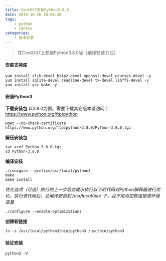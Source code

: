 ```yaml
---
title: CentOS7安装Python3.8.0
date: 2019-10-26 16:08:20
tags: 
    - python
    - centos
categories:
    - 技术分享
---
```


> 在CentOS7上安装Python3.8.0版（编译安装方式）

<!-- more -->

#### 安装支持库

```
yum install zlib-devel bzip2-devel openssl-devel ncurses-devel -y
yum install sqlite-devel readline-devel tk-devel libffi-devel -y
yum install gcc make -y
```

#### 安装Python3
**下载安装包**
以3.8.0为例，需要下载其它版本请访问：<https://www.python.org/ftp/python>
```
wget --no-check-certificate https://www.python.org/ftp/python/3.8.0/Python-3.8.0.tgz
```
**解压安装包**

```
tar xzvf Python-3.8.0.tgz
cd Python-3.8.0
```
**编译安装**

```
./conigure --prefix=/usr/local/python3
make
make install
```
*优化选项（可选）执行完上一步后会提示执行以下的代码对Python解释器进行优化，执行该代码后，会编译安装到 /usr/local/bin/ 下，且不用添加软连接或环境变量*

```
./configure --enable-optimizations
```

**创建软链接**

```
ln -s /usr/local/python3/bin/python3 /usr/bin/python3
```

#### 验证安装
```
python3 -V
```